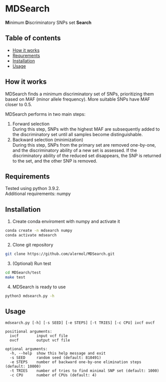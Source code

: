 # MDSearch
<!-- The repository contains script for the **M**inimum **D**iscriminatory SNPs set **Search** for barcoding. -->

**M**inimum **D**iscriminatory SNPs set **Search**

## Table of contents
- [How it works](#how-it-works)
- [Requrements](#requirements)
- [Installation](#installation)
- [Usage](#usage)


## How it works
MDSearch finds a minimum discriminatory set of SNPs, prioritizing them based on MAF (minor allele frequency). More suitable SNPs have MAF closer to 0.5.


MDSearch performs in two main steps:
1. Forward selection    
During this step, SNPs with the highest MAF are subsequently added to the discriminatory set until all samples become distinguishable.
2. Backward selection (minimization)    
During this step, SNPs from the primary set are removed one-by-one, and the discriminatory ability of a new set is assessed. If the discriminatory ability of the reduced set disappears, the SNP is returned to the set, and the other SNP is removed.


## Requirements
Tested using python 3.9.2.   
Additional requirements: numpy


## Installation
1. Create conda enviroment with numpy and activate it
```bash
conda create -n mdsearch numpy
conda activate mdsearch
```
2. Clone git repository
```bash
git clone https://github.com/alermol/MDSearch.git
```

3. (Optional) Run test
```bash
cd MDSearch/test
make test
```
4. MDSearch is ready to use
```bash
python3 mdsearch.py -h
```

## Usage
```
mdsearch.py [-h] [-s SEED] [-e STEPS] [-t TRIES] [-c CPU] ivcf ovcf

positional arguments:
  ivcf        input vcf file
  ovcf        output vcf file

optional arguments:
  -h, --help  show this help message and exit
  -s SEED     random seed (default: 810491)
  -e STEPS    number of backward one-by-one elimination steps (default: 10000)
  -t TRIES    number of tries to find minimal SNP set (default: 1000)
  -c CPU      number of CPUs (default: 4)

```
